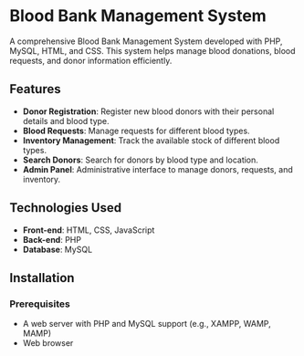 # Blood Bank Management System

A comprehensive Blood Bank Management System developed with PHP, MySQL, HTML, and CSS. This system helps manage blood donations, blood requests, and donor information efficiently.

## Features

- **Donor Registration**: Register new blood donors with their personal details and blood type.
- **Blood Requests**: Manage requests for different blood types.
- **Inventory Management**: Track the available stock of different blood types.
- **Search Donors**: Search for donors by blood type and location.
- **Admin Panel**: Administrative interface to manage donors, requests, and inventory.

## Technologies Used

- **Front-end**: HTML, CSS, JavaScript
- **Back-end**: PHP
- **Database**: MySQL

## Installation

### Prerequisites

- A web server with PHP and MySQL support (e.g., XAMPP, WAMP, MAMP)
- Web browser

